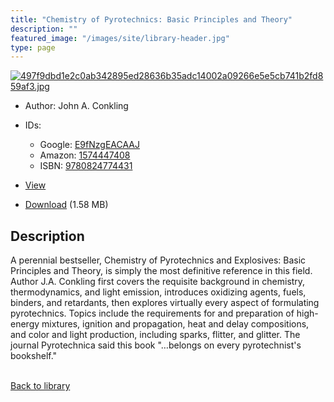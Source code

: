 ```yaml
---
title: "Chemistry of Pyrotechnics: Basic Principles and Theory"
description: ""
featured_image: "/images/site/library-header.jpg"
type: page
---
```


<a href="https://drive.google.com/uc?export=view&id=11Rc2EC8ceNlbUDPYTX92-ymzM_BO55oO" target="_blank">![497f9dbd1e2c0ab342895ed28636b35adc14002a09266e5e5cb741b2fd859af3.jpg](/images/library/497f9dbd1e2c0ab342895ed28636b35adc14002a09266e5e5cb741b2fd859af3.jpg)</a>
* Author: John A. Conkling
* IDs:
  * Google: <a href="https://books.google.com/books?id=E9fNzgEACAAJ" target="_blank">E9fNzgEACAAJ</a>
  * Amazon: <a href="https://www.amazon.com/dp/1574447408" target="_blank">1574447408</a>
  * ISBN: <a href="https://www.worldcat.org/isbn/9780824774431" target="_blank">9780824774431</a>
* <a href="https://drive.google.com/uc?export=view&id=11Rc2EC8ceNlbUDPYTX92-ymzM_BO55oO" target="_blank">View</a>

* [Download](https://drive.google.com/uc?export=download&id=11Rc2EC8ceNlbUDPYTX92-ymzM_BO55oO) (1.58 MB)

## Description<div>
<p>A perennial bestseller, Chemistry of Pyrotechnics and Explosives: Basic Principles and Theory, is simply the most definitive reference in this field. Author J.A. Conkling first covers the requisite background in chemistry, thermodynamics, and light emission, introduces oxidizing agents, fuels, binders, and retardants, then explores virtually every aspect of formulating pyrotechnics. Topics include the requirements for and preparation of high-energy mixtures, ignition and propagation, heat and delay compositions, and color and light production, including sparks, flitter, and glitter. The journal Pyrotechnica said this book "…belongs on every pyrotechnist's bookshelf."</p></div>

<br />[Back to library](/library/)
